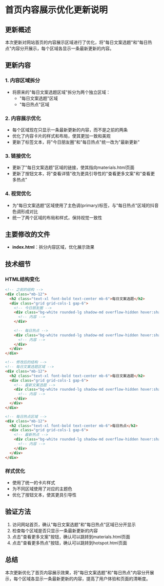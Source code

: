 # 首页内容展示优化更新说明

## 更新概述

本次更新对网站首页的内容展示区域进行了优化，将"每日文案选题"和"每日热点"内容分开展示，每个区域各显示一条最新更新的内容。

## 更新内容

### 1. 内容区域拆分

- 将原来的"每日文案选题区域"拆分为两个独立区域：
  - "每日文案选题"区域
  - "每日热点"区域

### 2. 内容展示优化

- 每个区域现在只显示一条最新更新的内容，而不是之前的两条
- 优化了内容卡片的样式和布局，使其更加一致和美观
- 更新了标签文本，将"今日朋友圈"和"每日热点"统一改为"最新更新"

### 3. 链接优化

- 更新了"每日文案选题"区域的链接，使其指向materials.html页面
- 更新了按钮文本，将"查看详情"改为更具引导性的"查看更多文案"和"查看更多热点"

### 4. 视觉优化

- 为"每日文案选题"区域使用了主色调(primary)标签，与"每日热点"区域的抖音色调形成对比
- 统一了两个区域的布局和样式，保持视觉一致性

## 主要修改的文件

- **index.html**：拆分内容区域，优化展示效果

## 技术细节

### HTML结构变化

```html
<!-- 之前的结构 -->
<div class="mb-12">
  <h2 class="text-xl font-bold text-center mb-6">每日文案选题</h2>
  <div class="grid grid-cols-1 gap-6">
    <!-- 今日朋友圈 -->
    <div class="bg-white rounded-lg shadow-md overflow-hidden hover:shadow-lg transition-all">
      <!-- 内容 -->
    </div>
    
    <!-- 每日热点 -->
    <div class="bg-white rounded-lg shadow-md overflow-hidden hover:shadow-lg transition-all">
      <!-- 内容 -->
    </div>
  </div>
</div>

<!-- 修改后的结构 -->
<!-- 每日文案选题区域 -->
<div class="mb-12">
  <h2 class="text-xl font-bold text-center mb-6">每日文案选题</h2>
  <div class="grid grid-cols-1 gap-6">
    <!-- 最新文案选题 -->
    <div class="bg-white rounded-lg shadow-md overflow-hidden hover:shadow-lg transition-all">
      <!-- 内容 -->
    </div>
  </div>
</div>

<!-- 每日热点区域 -->
<div class="mb-12">
  <h2 class="text-xl font-bold text-center mb-6">每日热点</h2>
  <div class="grid grid-cols-1 gap-6">
    <!-- 最新热点 -->
    <div class="bg-white rounded-lg shadow-md overflow-hidden hover:shadow-lg transition-all">
      <!-- 内容 -->
    </div>
  </div>
</div>
```

### 样式优化

- 使用了统一的卡片样式
- 为不同区域使用了对应的主题色
- 优化了按钮文本，使其更具引导性

## 验证方法

1. 访问网站首页，确认"每日文案选题"和"每日热点"区域已分开显示
2. 检查每个区域是否只显示一条最新更新的内容
3. 点击"查看更多文案"按钮，确认可以跳转到materials.html页面
4. 点击"查看更多热点"按钮，确认可以跳转到hotspot.html页面

## 总结

本次更新优化了首页内容展示效果，将"每日文案选题"和"每日热点"内容分开展示，每个区域各显示一条最新更新的内容，提高了用户体验和页面的清晰度。
